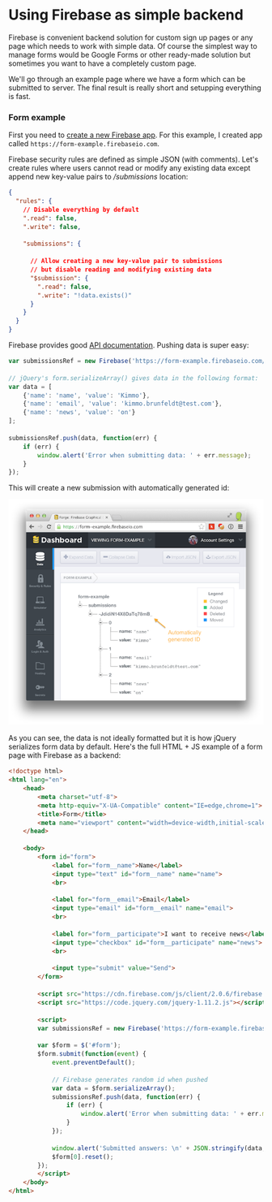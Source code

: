 # Using Firebase as simple backend

Firebase is convenient backend solution for custom sign up pages or any page which needs to work with simple data. Of course the simplest way to manage forms would be Google Forms or other ready-made solution but sometimes you want to have a completely custom page.

We'll go through an example page where we have a form which can be submitted to server. The final result is really short and setupping everything is fast.

### Form example

First you need to [create a new Firebase app](https://www.firebase.com/how-it-works.html). For this example, I created app called `https://form-example.firebaseio.com`.

Firebase security rules are defined as simple JSON (with comments). Let's create rules where users cannot read or modify any existing data except append new key-value pairs to */submissions* location:

```json
{
  "rules": {
    // Disable everything by default
    ".read": false,
    ".write": false,

    "submissions": {

      // Allow creating a new key-value pair to submissions
      // but disable reading and modifying existing data
      "$submission": {
        ".read": false,
        ".write": "!data.exists()"
      }
    }
  }
}
```

Firebase provides good [API documentation](https://www.firebase.com/docs/web/api/). Pushing data is super easy:

```javascript
var submissionsRef = new Firebase('https://form-example.firebaseio.com/submissions');

// jQuery's form.serializeArray() gives data in the following format:
var data = [
    {'name': 'name', 'value': 'Kimmo'},
    {'name': 'email', 'value': 'kimmo.brunfeldt@test.com'},
    {'name': 'news', 'value': 'on'}
];

submissionsRef.push(data, function(err) {
    if (err) {
        window.alert('Error when submitting data: ' + err.message);
    }
});
```

This will create a new submission with automatically generated id:

![](img/firebase-dashboard-form-data.png)

As you can see, the data is not ideally formatted but it is how jQuery serializes form data by default. Here's the full HTML + JS example of a form page with Firebase as a backend:

```html
<!doctype html>
<html lang="en">
    <head>
        <meta charset="utf-8">
        <meta http-equiv="X-UA-Compatible" content="IE=edge,chrome=1">
        <title>Form</title>
        <meta name="viewport" content="width=device-width,initial-scale=1">
    </head>

    <body>
        <form id="form">
            <label for="form__name">Name</label>
            <input type="text" id="form__name" name="name">
            <br>

            <label for="form__email">Email</label>
            <input type="email" id="form__email" name="email">
            <br>

            <label for="form__participate">I want to receive news</label>
            <input type="checkbox" id="form__participate" name="news">
            <br>

            <input type="submit" value="Send">
        </form>

        <script src="https://cdn.firebase.com/js/client/2.0.6/firebase.js"></script>
        <script src="https://code.jquery.com/jquery-1.11.2.js"></script>

        <script>
        var submissionsRef = new Firebase('https://form-example.firebaseio.com/submissions');

        var $form = $('#form');
        $form.submit(function(event) {
            event.preventDefault();

            // Firebase generates random id when pushed
            var data = $form.serializeArray();
            submissionsRef.push(data, function(err) {
                if (err) {
                    window.alert('Error when submitting data: ' + err.message);
                }
            });

            window.alert('Submitted answers: \n' + JSON.stringify(data, null, 2));
            $form[0].reset();
        });
        </script>
    </body>
</html>
```

